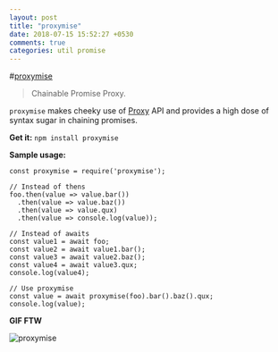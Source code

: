 ```yaml
---
layout: post
title: "proxymise"
date: 2018-07-15 15:52:27 +0530
comments: true
categories: util promise  
---
```


#[proxymise](https://www.npmjs.com/package/proxymise)
> Chainable Promise Proxy.

`proxymise` makes cheeky use of [Proxy](https://developer.mozilla.org/en-US/docs/Web/JavaScript/Reference/Global_Objects/Proxy) API and provides a high dose of syntax sugar in chaining promises.

__Get it:__ `npm install proxymise`

__Sample usage:__


```
const proxymise = require('proxymise');
```

```
// Instead of thens
foo.then(value => value.bar())
  .then(value => value.baz())
  .then(value => value.qux)
  .then(value => console.log(value));
```

```
// Instead of awaits
const value1 = await foo;
const value2 = await value1.bar();
const value3 = await value2.baz();
const value4 = await value3.qux;
console.log(value4);
```

```
// Use proxymise
const value = await proxymise(foo).bar().baz().qux;
console.log(value);
```

__GIF FTW__

![proxymise](/images/proxymise/proxymise.gif)
